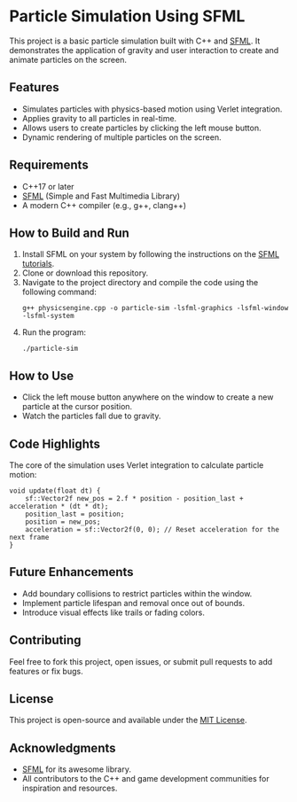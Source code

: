 <!DOCTYPE html>
<html>
<body>
  <h1>Particle Simulation Using SFML</h1>

  <p>This project is a basic particle simulation built with C++ and <a href="https://www.sfml-dev.org/" target="_blank">SFML</a>. It demonstrates the application of gravity and user interaction to create and animate particles on the screen.</p>

  <h2>Features</h2>
  <ul>
    <li>Simulates particles with physics-based motion using Verlet integration.</li>
    <li>Applies gravity to all particles in real-time.</li>
    <li>Allows users to create particles by clicking the left mouse button.</li>
    <li>Dynamic rendering of multiple particles on the screen.</li>
  </ul>

  <h2>Requirements</h2>
  <ul>
    <li>C++17 or later</li>
    <li><a href="https://www.sfml-dev.org/download.php" target="_blank">SFML</a> (Simple and Fast Multimedia Library)</li>
    <li>A modern C++ compiler (e.g., g++, clang++)</li>
  </ul>

  <h2>How to Build and Run</h2>
  <ol>
    <li>Install SFML on your system by following the instructions on the <a href="https://www.sfml-dev.org/tutorials/" target="_blank">SFML tutorials</a>.</li>
    <li>Clone or download this repository.</li>
    <li>Navigate to the project directory and compile the code using the following command:</li>
    <pre><code>g++ physicsengine.cpp -o particle-sim -lsfml-graphics -lsfml-window -lsfml-system</code></pre>
    <li>Run the program:</li>
    <pre><code>./particle-sim</code></pre>
  </ol>

  <h2>How to Use</h2>
  <ul>
    <li>Click the left mouse button anywhere on the window to create a new particle at the cursor position.</li>
    <li>Watch the particles fall due to gravity.</li>
  </ul>

  <h2>Code Highlights</h2>
  <p>The core of the simulation uses Verlet integration to calculate particle motion:</p>
  <pre><code>void update(float dt) {
    sf::Vector2f new_pos = 2.f * position - position_last + acceleration * (dt * dt);
    position_last = position;
    position = new_pos;
    acceleration = sf::Vector2f(0, 0); // Reset acceleration for the next frame
}</code></pre>

  <h2>Future Enhancements</h2>
  <ul>
    <li>Add boundary collisions to restrict particles within the window.</li>
    <li>Implement particle lifespan and removal once out of bounds.</li>
    <li>Introduce visual effects like trails or fading colors.</li>
  </ul>

  <h2>Contributing</h2>
  <p>Feel free to fork this project, open issues, or submit pull requests to add features or fix bugs.</p>

  <h2>License</h2>
  <p>This project is open-source and available under the <a href="https://opensource.org/licenses/MIT" target="_blank">MIT License</a>.</p>

  <h2>Acknowledgments</h2>
  <ul>
    <li><a href="https://www.sfml-dev.org/" target="_blank">SFML</a> for its awesome library.</li>
    <li>All contributors to the C++ and game development communities for inspiration and resources.</li>
  </ul>
</body>
</html>
